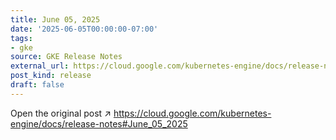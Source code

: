 ```yaml
---
title: June 05, 2025
date: '2025-06-05T00:00:00-07:00'
tags:
- gke
source: GKE Release Notes
external_url: https://cloud.google.com/kubernetes-engine/docs/release-notes#June_05_2025
post_kind: release
draft: false
---
```

Open the original post ↗ https://cloud.google.com/kubernetes-engine/docs/release-notes#June_05_2025
